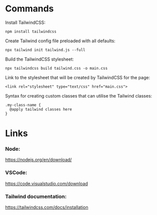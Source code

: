 # Commands

Install TailwindCSS:
```
npm install tailwindcss
```

Create Tailwind config file preloaded with all defaults:
```
npx tailwind init tailwind.js --full
```

Build the TailwindCSS stylesheet:
```
npx tailwindcss build tailwind.css -o main.css
```

Link to the stylesheet that will be created by TailwindCSS for the page:
```
<link rel="stylesheet" type="text/css" href="main.css">
```

Syntax for creating custom classes that can utilise the Tailwind classes:
```
.my-class-name {
  @apply tailwind classes here
}
```

# Links

### Node:
https://nodejs.org/en/download/

### VSCode:
https://code.visualstudio.com/download

### Tailwind documentation:
https://tailwindcss.com/docs/installation
